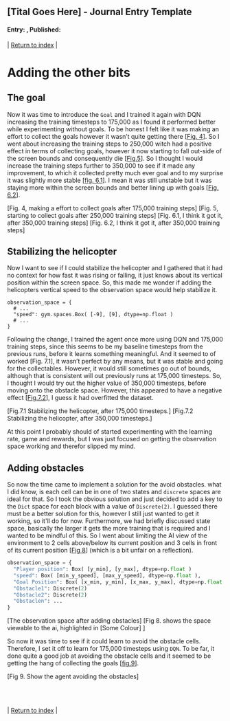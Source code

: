 ## [Tital Goes Here] - Journal Entry Template 
#### Entry: <span id="index"></span>, Published: <span id="published"></span>

<span class="priv_entry" style="display: inline;"></span>
| 
[Return to index](../)
| 
<span class="next_entry" style="display: inline;"></span>


# Adding the other bits

## The goal
Now it was time to introduce the ``Goal`` and I trained it again with DQN increasing the training timesteps to 175,000 as I found it performed better while experimenting without goals. To be honest I felt like it was making an effort to collect the goals however it wasn’t quite getting there [[Fig. 4](#f4)]. So I went about increasing the training steps to 250,000 witch had a positive effect in terms of collecting goals, however it now starting to fall out-side of the screen bounds and consequently die [[Fig.5](#f5)]. So I thought I would increase the training steps further to 350,000 to see if it made any improvement, to which it collected pretty much ever goal and to my surprise it was slightly more stable [[fig. 6.1](#f6)]. I mean it was still unstable but it was staying more within the screen bounds and better lining up with goals [[Fig. 6.2](#f2)].

[Fig. 4, making a effort to collect goals after 175,000 training steps]
[Fig. 5, starting to collect goals after 250,000 training steps]
[Fig. 6.1, I think it got it, after 350,000 training steps]
[Fig. 6.2, I think it got it, after 350,000 training steps]

## Stabilizing the helicopter
Now I want to see if I could stabilize the helicopter and I gathered that it had no context for how fast it was rising or falling, it just knows about its vertical position within the screen space. So, this made me wonder if adding the helicopters vertical speed to the observation space would help stabilize it.

```
observation_space = {
  # ...
  "speed": gym.spaces.Box( [-9], [9], dtype=np.float )
  # ...
}
```

Following the change, I trained the agent once more using DQN and 175,000 training steps, since this seems to be my baseline timesteps from the previous runs, before it learns something meaningful. And it seemed to of worked [Fig. 7.1], it wasn’t perfect by any means, but it was stable and going for the collectables. However, it would still sometimes go out of bounds, although that is consistent will out previously runs at 175,000 timesteps. So, I thought I would try out the higher value of 350,000 timesteps, before moving onto the obstacle space. However, this appeared to have a negative effect [[Fig.7.2](#f7)], I guess it had overfitted the dataset.

[Fig.7.1 Stabilizing the helicopter, after 175,000 timesteps.]
[Fig.7.2 Stabilizing the helicopter, after 350,000 timesteps.]

At this point I probably should of started experimenting with the learning rate, game and rewards, but I was just focused on getting the observation space working and therefor slipped my mind.

## Adding obstacles
So now the time came to implement a solution for the avoid obstacles. what I did know, is each cell can be in one of two states and ``discrete`` spaces are ideal for that. So I took the obvious solution and just decided to add a key to the ``Dict`` space for each block with a value of ``Discrete(2)``. I guessed there must be a better solution for this, however I still just wanted to get it working, so it'll do for now. Furthermore, we had briefly discussed state space, basically the larger it gets the more training that is required and I wanted to be mindful of this. So I went about limiting the AI view of the environment to 2 cells above/below its current position and 3 cells in front of its current position [[Fig 8](#f8)] (which is a bit unfair on a reflection). 

```python
observation_space = {
  "Player position": Box( [y_min], [y_max], dtype=np.float )
  "speed": Box( [min_y_speed], [max_y_speed], dtype=np.float ),
  "Goal Position": Box( [x_min, y_min], [x_max, y_max], dtype=np.float ), 
  "Obstacle1": Discrete(2) 
  "Obstacle2": Discrete(2) 
  "Obstaclen": ...
}
```
[The observation space after adding obstacles]
[Fig 8. shows the space viewable to the ai, highlighted in [Some Colour] ]

So now it was time to see if it could learn to avoid the obstacle cells. Therefore, I set it off to learn for 175,000 timesteps using ``DQN``. To be far, it done quite a good job at avoiding the obstacle cells and it seemed to be getting the hang of collecting the goals [[fig.9](#f9)].

[Fig 9. Show the agent avoiding the obstacles]


<br />
<br />

<span class="priv_entry" style="display: inline;"></span>
| 
[Return to index](../)
| 
<span class="next_entry" style="display: inline;"></span>

<br />
<br />

<script>
// Store the entry id and published values in a JS script, to make life easier with updateing links.
entry_id  = 4
published = "14-02-22" 
week = 4

document.getElementById("index").innerHTML = entry_id
document.getElementById("published").innerHTML   = `${published} (Week: ${week})`


next_page = "journal_"+ (entry_id + 1)
priv_page = "journal_"+ (entry_id - 1)

next_links = document.getElementsByClassName("next_entry")
priv_links = document.getElementsByClassName("priv_entry")

// atempt to fetch the next page. 
// if we get an ok responce display the next links, 
// otherwise we have most likely reaced the end.
fetch('./'+next_page+'.html')
    .then (
        responce => {
        if ( responce.ok ) 
            for ( let i in next_links )
                next_links[i].innerHTML = '<a href="./'+next_page+'">Next ></a>'
        }
    )

// only display the priv page link if we have gone past the first page.
// theres no need to fetch the prv page, since we know the min id is 0
if (entry_id > 0)
    for ( let i in priv_links )
        priv_links[i].innerHTML = '<a href="./'+priv_page+'">< Priv</a>'


</script>